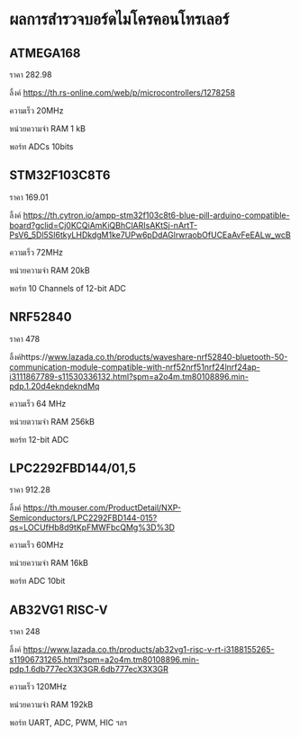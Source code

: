 # ผลการสำรวจบอร์ดไมโครคอนโทรเลอร์

## ATMEGA168

ราคา 282.98

ลิ้งค์ https://th.rs-online.com/web/p/microcontrollers/1278258

ความเร็ว 20MHz

หน่วยความจำ RAM 1 kB

พอร์ท ADCs 10bits

## STM32F103C8T6

ราคา 169.01

ลิ้งค์ https://th.cytron.io/ampp-stm32f103c8t6-blue-pill-arduino-compatible-board?gclid=Cj0KCQiAmKiQBhClARIsAKtSj-nArtT-PsV6_5Dl5Sl6tkyLHDkdgM1ke7UPw6pDdAGlrwraobOfUCEaAvFeEALw_wcB

ความเร็ว 72MHz

หน่วยความจำ RAM 20kB

พอร์ท 10 Channels of 12-bit ADC

## NRF52840

ราคา 478

ลิ้งค์https://www.lazada.co.th/products/waveshare-nrf52840-bluetooth-50-communication-module-compatible-with-nrf52nrf51nrf24lnrf24ap-i3111867789-s11530336132.html?spm=a2o4m.tm80108896.min-pdp.1.20d4ekndekndMq

ความเร็ว 64 MHz

หน่วยตวามจำ RAM 256kB

พอร์ท 12-bit ADC

## LPC2292FBD144/01,5

ราคา 912.28

ลิ้งค์ https://th.mouser.com/ProductDetail/NXP-Semiconductors/LPC2292FBD144-015?qs=LOCUfHb8d9tKpFMWFbcQMg%3D%3D

ความเร็ว 60MHz

หน่วยความจำ RAM 16kB

พอร์ท ADC 10bit

## AB32VG1 RISC-V

ราคา 248

ลิ้งค์ https://www.lazada.co.th/products/ab32vg1-risc-v-rt-i3188155265-s11906731265.html?spm=a2o4m.tm80108896.min-pdp.1.6db777ecX3X3GR.6db777ecX3X3GR

ความเร็ว 120MHz

หน่วยความจำ RAM 192kB

พอร์ท UART, ADC, PWM, HIC ฯลฯ

